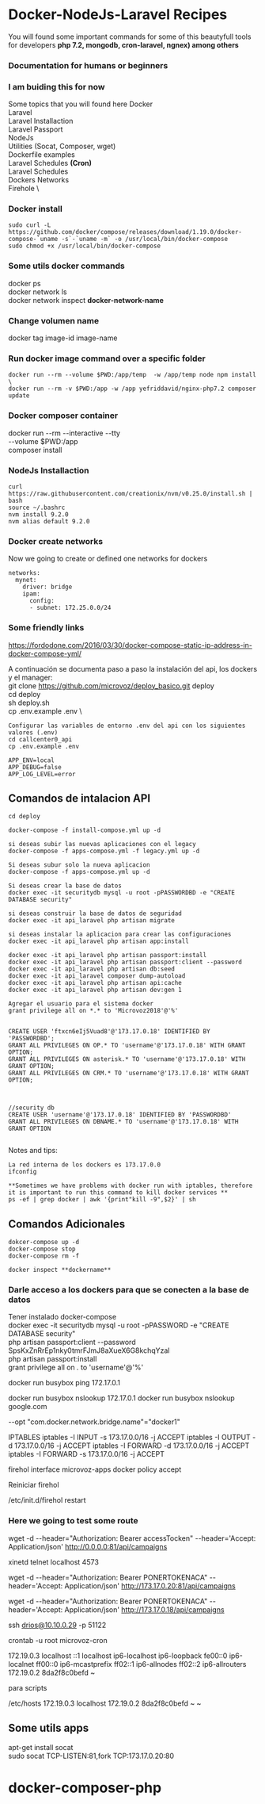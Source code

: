 # Docker-NodeJs-Laravel Recipes 

You will found some important commands for some of this beautyfull tools for developers **php 7.2, mongodb, cron-laravel, ngnex) among others**


### Documentation for humans or beginners

### I am buiding this for now
Some topics that you will found here
Docker \
Laravel \
Laravel Installaction \
Laravel Passport \
NodeJs \
Utilities (Socat, Composer, wget) \
Dockerfile examples \
Laravel Schedules **(Cron)** \
Laravel Schedules \
Dockers Networks \
Firehole \



### Docker install
```
sudo curl -L https://github.com/docker/compose/releases/download/1.19.0/docker-compose-`uname -s`-`uname -m` -o /usr/local/bin/docker-compose
sudo chmod +x /usr/local/bin/docker-compose
```

### Some utils docker commands

docker ps \
docker network ls \
docker network inspect **docker-network-name**

### Change volumen name
docker tag image-id image-name

### Run docker image command over a specific folder
```
docker run --rm --volume $PWD:/app/temp  -w /app/temp node npm install \
docker run --rm -v $PWD:/app -w /app yefriddavid/nginx-php7.2 composer update 
```


### Docker composer container
docker run --rm --interactive --tty \
    --volume $PWD:/app \
    composer install





### NodeJs Installaction
```
curl https://raw.githubusercontent.com/creationix/nvm/v0.25.0/install.sh | bash 
source ~/.bashrc 
nvm install 9.2.0 
nvm alias default 9.2.0
```







### Docker create networks

Now we going to create or defined one networks for dockers
```
networks:
  mynet:
    driver: bridge
    ipam:
      config:
      - subnet: 172.25.0.0/24
```


### Some friendly links
https://fordodone.com/2016/03/30/docker-compose-static-ip-address-in-docker-compose-yml/





A continuación se documenta paso a paso la instalación del api, los dockers y el manager: \
git clone https://github.com/microvoz/deploy_basico.git deploy \
cd deploy \
sh deploy.sh \
cp .env.example .env \


```
Configurar las variables de entorno .env del api con los siguientes valores (.env)
cd callcenter0_api
cp .env.example .env

APP_ENV=local
APP_DEBUG=false
APP_LOG_LEVEL=error
```


## Comandos de intalacion API
```
cd deploy

docker-compose -f install-compose.yml up -d

si deseas subir las nuevas aplicaciones con el legacy
docker-compose -f apps-compose.yml -f legacy.yml up -d

Si deseas subur solo la nueva aplicacion
docker-compose -f apps-compose.yml up -d

Si deseas crear la base de datos
docker exec -it securitydb mysql -u root -pPASSWORDBD -e "CREATE DATABASE security"

si deseas construir la base de datos de seguridad
docker exec -it api_laravel php artisan migrate

si deseas instalar la aplicacion para crear las configuraciones
docker exec -it api_laravel php artisan app:install

docker exec -it api_laravel php artisan passport:install
docker exec -it api_laravel php artisan passport:client --password
docker exec -it api_laravel php artisan db:seed
docker exec -it api_laravel composer dump-autoload
docker exec -it api_laravel php artisan api:cache
docker exec -it api_laravel php artisan dev:gen 1

Agregar el usuario para el sistema docker
grant privilege all on *.* to 'Microvoz2018'@'%'


CREATE USER 'ftxcn6eIj5Vuad8'@'173.17.0.18' IDENTIFIED BY 'PASSWORDBD';
GRANT ALL PRIVILEGES ON OP.* TO 'username'@'173.17.0.18' WITH GRANT OPTION;
GRANT ALL PRIVILEGES ON asterisk.* TO 'username'@'173.17.0.18' WITH GRANT OPTION;
GRANT ALL PRIVILEGES ON CRM.* TO 'username'@'173.17.0.18' WITH GRANT OPTION;



//security db
CREATE USER 'username'@'173.17.0.18' IDENTIFIED BY 'PASSWORDBD'
GRANT ALL PRIVILEGES ON DBNAME.* TO 'username'@'173.17.0.18' WITH GRANT OPTION


```

Notes and tips:
```
La red interna de los dockers es 173.17.0.0
ifconfig

**Sometimes we have problems with docker run with iptables, therefore it is important to run this command to kill docker services **
ps -ef | grep docker | awk '{print"kill -9",$2}' | sh
```

## Comandos Adicionales
```
dokcer-compose up -d 
docker-compose stop
docker-compose rm -f

docker inspect **dockername**
```





### Darle acceso a los dockers para que se conecten a la base de datos
Tener instalado docker-compose \
docker exec -it securitydb mysql -u root -pPASSWORD -e "CREATE DATABASE security" \
php artisan passport:client --password \
SpsKxZnRrEp1nky0tmrFJmJ8aXueX6G8kchqYzal \
php artisan passport:install \
grant privilege all on *.* to 'username'@'%'










docker run busybox ping 172.17.0.1

docker run busybox nslookup 172.17.0.1
docker run busybox nslookup google.com



--opt "com.docker.network.bridge.name"="docker1"






IPTABLES
iptables -I INPUT -s 173.17.0.0/16 -j ACCEPT
iptables -I OUTPUT -d 173.17.0.0/16 -j ACCEPT
iptables -I FORWARD -d 173.17.0.0/16 -j ACCEPT
iptables -I FORWARD -s 173.17.0.0/16 -j ACCEPT




firehol
interface microvoz-apps docker
        policy accept


Reiniciar  firehol

/etc/init.d/firehol restart




### Here we going to test some route
wget -d --header="Authorization: Bearer accessTocken" --header='Accept: Application/json' http://0.0.0.0:81/api/campaigns



xinetd
telnet localhost 4573

wget -d --header="Authorization: Bearer PONERTOKENACA" --header='Accept: Application/json' http://173.17.0.20:81/api/campaigns

wget -d --header="Authorization: Bearer PONERTOKENACA" --header='Accept: Application/json' http://173.17.0.18/api/campaigns





ssh drios@10.10.0.29 -p 51122



crontab -u root microvoz-cron



172.19.0.3      localhost
::1     localhost ip6-localhost ip6-loopback
fe00::0 ip6-localnet
ff00::0 ip6-mcastprefix
ff02::1 ip6-allnodes
ff02::2 ip6-allrouters
172.19.0.2      8da2f8c0befd
~



para scripts

/etc/hosts
172.19.0.3      localhost
172.19.0.2      8da2f8c0befd
~
~


## Some utils apps

apt-get install socat \
sudo socat TCP-LISTEN:81,fork TCP:173.17.0.20:80


# docker-composer-php



